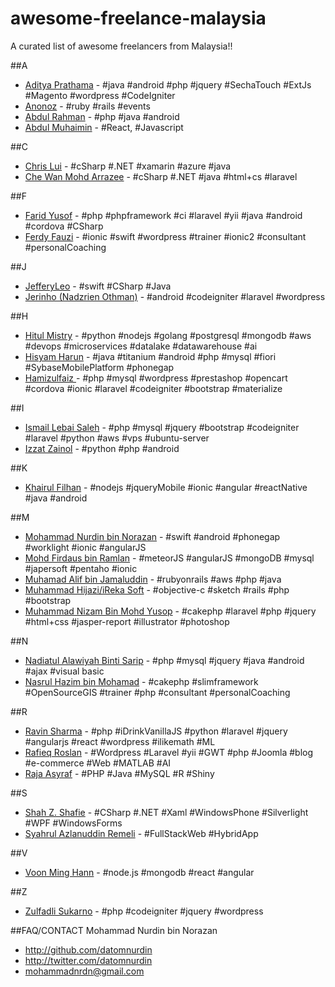 # awesome-freelance-malaysia
A curated list of awesome freelancers from Malaysia!!

##A
* [Aditya Prathama](https://id.linkedin.com/pub/aditya-prathama/97/b16/a87) - #java #android #php #jquery #SechaTouch #ExtJs #Magento #wordpress #CodeIgniter
* [Anonoz](http://www.anonoz.com) - #ruby #rails #events
* [Abdul Rahman](http://copygrammer.com) - #php #java #android
* [Abdul Muhaimin](http://github.com/muhaimincs) - #React, #Javascript

##C
* [Chris Lui](https://my.linkedin.com/in/chrislyr) - #cSharp #.NET #xamarin #azure #java
* [Che Wan Mohd Arrazee](https://www.linkedin.com/pub/wan-arrazee/56/347/637) - #cSharp #.NET #java #html+cs #laravel

##F
* [Farid Yusof](http://www.sezaman.com) - #php #phpframework #ci #laravel #yii #java #android #cordova #CSharp
* [Ferdy Fauzi](https://www.linkedin.com/in/ferdyfauzi/) - #ionic #swift #wordpress #trainer #ionic2 #consultant #personalCoaching

##J
* [JefferyLeo](https://github.com/jefferyleo) - #swift #CSharp #Java
* [Jerinho (Nadzrien Othman)](http://jerinho.com) - #android #codeigniter #laravel #wordpress

##H
* [Hitul Mistry](www.linkedin.com/in/hitulmistry) - #python #nodejs #golang #postgresql #mongodb #aws #devops #microservices #datalake #datawarehouse #ai
* [Hisyam Harun](https://github.com/mohdhise) - #java #titanium #android #php #mysql #fiori #SybaseMobilePlatform #phonegap
* [Hamizulfaiz ](https://github.com/aifaiz) - #php #mysql #wordpress #prestashop #opencart #cordova #ionic #laravel #codeigniter #bootstrap #materialize 

##I
* [Ismail Lebai Saleh](https://github.com/maelzx) - #php #mysql #jquery #bootstrap #codeigniter #laravel #python #aws #vps #ubuntu-server 
* [Izzat Zainol](https://github.com/izzatz) - #python #php #android  

##K
* [Khairul Filhan](https://kukuandroid.github.io/kukubytes/) - #nodejs #jqueryMobile #ionic #angular #reactNative #java #android

##M
* [Mohammad Nurdin bin Norazan](http://www.revivalx.com/my/) - #swift #android #phonegap #worklight #ionic #angularJS
* [Mohd Firdaus bin Ramlan](http://github.com/firdausramlan) - #meteorJS #angularJS #mongoDB #mysql #japersoft #pentaho #ionic 
* [Muhamad Alif bin Jamaluddin](http://www.kodegeek.net/) - #rubyonrails #aws #php #java 
* [Muhammad Hijazi/iReka Soft](http://irekasoft.com/) - #objective-c #sketch #rails #php #bootstrap
* [Muhammad Nizam Bin Mohd Yusop](http://picostudio.my/) - #cakephp #laravel #php #jquery #html+css #jasper-report #illustrator #photoshop

##N
* [Nadiatul Alawiyah Binti Sarip](http://www.muslimshopcenter.com/) - #php #mysql #jquery #java #android #ajax #visual basic 
* [Nasrul Hazim bin Mohamad](http://nasrulhazim.com) - #cakephp #slimframework #OpenSourceGIS #trainer #php #consultant #personalCoaching

##R
* [Ravin Sharma](https://github.com/ravinsharma7) - #php #iDrinkVanillaJS #python #laravel #jquery #angularjs #react #wordpress #ilikemath #ML
* [Rafieq Roslan](https://www.linkedin.com/in/rafieq-roslan) - #Wordpress #Laravel #yii #GWT #php #Joomla #blog #e-commerce #Web #MATLAB #AI 
* [Raja Asyraf](https://github.com/RajaAsyraf) - #PHP #Java #MySQL #R #Shiny
 
##S
* [Shah Z. Shafie](http://icomeicicode.blogspot.com/) - #CSharp #.NET #Xaml #WindowsPhone #Silverlight #WPF #WindowsForms
* [Syahrul Azlanuddin Remeli](http://cra23.com/) - #FullStackWeb #HybridApp

##V
* [Voon Ming Hann](https://www.linkedin.com/in/voonminghann/) - #node.js #mongodb #react #angular

##Z
* [Zulfadli Sukarno](https://github.com/oryxz) - #php #codeigniter #jquery #wordpress

##FAQ/CONTACT
Mohammad Nurdin bin Norazan

- http://github.com/datomnurdin
- http://twitter.com/datomnurdin
- mohammadnrdn@gmail.com
 
